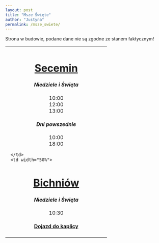 ```yaml
---
layout: post
title: "Msze Święte"
author: "Justyna"
permalink: /msze_swiete/
---
```

Strona w budowie, podane dane nie są zgodne ze stanem faktycznym!

  
  <table width="100%" cellspacing="0" cellpadding="0">
<tr>
     <td width="50%">
 <center> <u><h1> Secemin</h1></u>
  <i><h4>Niedziele i Święta</h4></i>
10:00 <br>
12:00 <br>
13:00 <br>


<i><h4> Dni powszednie</h4></i>
10:00 <br>
18:00 <br>
</center>


     </td>
     <td width="50%">
   <center><u><h1>Bichniów</h1></u>
     <i><h4>Niedziele i Święta</h4></i>

10:30<br>
<h4> <a href="https://goo.gl/maps/LJid29AeSeT2">Dojazd do kaplicy</a></h4>
  </center>
     </td>
</tr>
</table>



